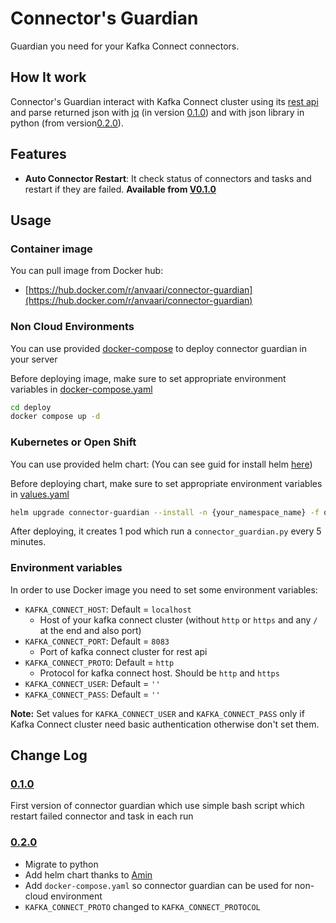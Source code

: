 # Connector's Guardian

Guardian you need for your Kafka Connect connectors.

## How It work

Connector's Guardian interact with Kafka Connect cluster using its [rest api](https://docs.confluent.io/platform/current/connect/references/restapi.html) and parse returned json with [jq](https://github.com/jqlang/jq) (in version [0.1.0](https://github.com/anvaari/connector-guardian/releases/tag/0.1.0)) and with json library in python (from version[0.2.0](https://github.com/anvaari/connector-guardian/releases/tag/0.2.0)).

## Features

* **Auto Connector Restart**: It check status of connectors and tasks and restart if they are failed. **Available from [V0.1.0](https://github.com/anvaari/connector-guardian/releases/tag/0.1.0)**

## Usage

### Container image

You can pull image from Docker hub:

* [https://hub.docker.com/r/anvaari/connector-guardian](https://hub.docker.com/r/anvaari/connector-guardian)

### Non Cloud Environments

You can use provided [docker-compose](./deploy/docker-compose.yaml) to deploy connector guardian in your server

Before deploying image, make sure to set appropriate environment variables in [docker-compose.yaml](./deploy/docker-compose.yaml)

```bash
cd deploy
docker compose up -d
```

### Kubernetes or Open Shift

You can use provided helm chart: (You can see guid for install helm [here](https://helm.sh/docs/intro/install/))

Before deploying chart, make sure to set appropriate environment variables in [values.yaml](./deploy/chart/values.yaml)

```bash
helm upgrade connector-guardian --install -n {your_namespace_name} -f deploy/chart/values.yaml deploy/chart
```

After deploying, it creates 1 pod which run a `connector_guardian.py` every 5 minutes.

### Environment variables

In order to use Docker image you need to set some environment variables:

* `KAFKA_CONNECT_HOST`: Default = `localhost`
  * Host of your kafka connect cluster (without `http` or `https` and any `/` at the end and also port)
* `KAFKA_CONNECT_PORT`: Default = `8083`
  * Port of kafka connect cluster for rest api
* `KAFKA_CONNECT_PROTO`: Default = `http`
  * Protocol for kafka connect host. Should be `http` and `https`
* `KAFKA_CONNECT_USER`: Default = `''`
* `KAFKA_CONNECT_PASS`: Default = `''`

**Note:** Set values for `KAFKA_CONNECT_USER` and `KAFKA_CONNECT_PASS` only if Kafka Connect cluster need basic authentication otherwise don't set them.

## Change Log

### [0.1.0](https://github.com/anvaari/connector-guardian/releases/tag/0.1.0)
  
First version of connector guardian which use simple bash script which restart failed connector and task in each run

### [0.2.0](https://github.com/anvaari/connector-guardian/releases/tag/0.2.0)

* Migrate to python
* Add helm chart thanks to [Amin](https://github.com/alashti)
* Add `docker-compose.yaml` so connector guardian can be used for non-cloud environment
* `KAFKA_CONNECT_PROTO` changed to `KAFKA_CONNECT_PROTOCOL`
